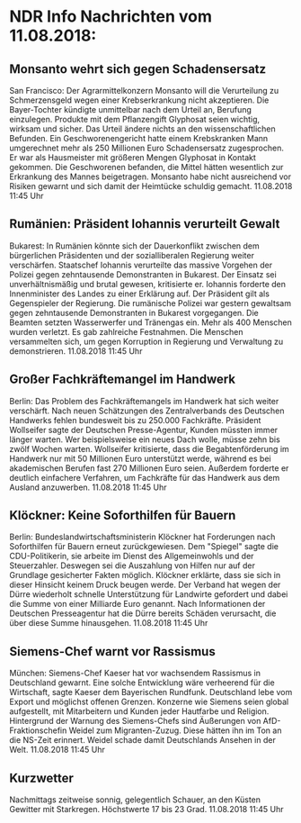 # NDR Info Nachrichten vom 11.08.2018:


## Monsanto wehrt sich gegen Schadensersatz
San Francisco: Der Agrarmittelkonzern Monsanto will die Verurteilung zu Schmerzensgeld wegen einer Krebserkrankung nicht akzeptieren. Die Bayer-Tochter kündigte unmittelbar nach dem Urteil an, Berufung einzulegen. Produkte mit dem Pflanzengift Glyphosat seien wichtig, wirksam und sicher. Das Urteil ändere nichts an den wissenschaftlichen Befunden. Ein Geschworenengericht hatte einem Krebskranken Mann umgerechnet mehr als 250 Millionen Euro Schadensersatz zugesprochen. Er war als Hausmeister mit größeren Mengen Glyphosat in Kontakt gekommen. Die Geschworenen befanden, die Mittel hätten wesentlich zur Erkrankung des Mannes beigetragen. Monsanto habe nicht ausreichend vor Risiken gewarnt und sich damit der Heimtücke schuldig gemacht. 11.08.2018 11:45 Uhr 

## Rumänien: Präsident Iohannis verurteilt Gewalt
Bukarest: In Rumänien könnte sich der Dauerkonflikt zwischen dem bürgerlichen Präsidenten und der sozialliberalen Regierung weiter verschärfen. Staatschef Iohannis verurteilte das massive Vorgehen der Polizei gegen zehntausende Demonstranten in Bukarest. Der Einsatz sei unverhältnismäßig und brutal gewesen, kritisierte er. Iohannis forderte den Innenminister des Landes zu einer Erklärung auf. Der Präsident gilt als Gegenspieler der Regierung. Die rumänische Polizei war gestern gewaltsam gegen zehntausende Demonstranten in Bukarest vorgegangen. Die Beamten setzten Wasserwerfer und Tränengas ein. Mehr als 400 Menschen wurden verletzt. Es gab zahlreiche Festnahmen. Die Menschen versammelten sich, um gegen Korruption in Regierung und Verwaltung zu demonstrieren. 11.08.2018 11:45 Uhr 

## Großer Fachkräftemangel im Handwerk
Berlin: Das Problem des Fachkräftemangels im Handwerk hat sich weiter verschärft. Nach neuen Schätzungen des Zentralverbands des Deutschen Handwerks fehlen bundesweit bis zu 250.000 Fachkräfte. Präsident Wollseifer sagte der Deutschen Presse-Agentur, Kunden müssten immer länger warten. Wer beispielsweise ein neues Dach wolle, müsse zehn bis zwölf Wochen warten. Wollseifer kritisierte, dass die Begabtenförderung im Handwerk nur mit 50 Millionen Euro unterstützt werde, während es bei akademischen Berufen fast 270 Millionen Euro seien. Außerdem forderte er deutlich einfachere Verfahren, um Fachkräfte für das Handwerk aus dem Ausland anzuwerben. 11.08.2018 11:45 Uhr 

## Klöckner: Keine Soforthilfen für Bauern
Berlin: Bundeslandwirtschaftsministerin Klöckner hat Forderungen nach Soforthilfen für Bauern erneut zurückgewiesen. Dem "Spiegel" sagte die CDU-Politikerin, sie arbeite im Dienst des Allgemeinwohls und der Steuerzahler. Deswegen sei die Auszahlung von Hilfen nur auf der Grundlage gesicherter Fakten möglich. Klöckner erklärte, dass sie sich in dieser Hinsicht keinem Druck beugen werde. Der Verband hat wegen der Dürre wiederholt schnelle Unterstützung für Landwirte gefordert und dabei die Summe von einer Milliarde Euro genannt. Nach Informationen der Deutschen Presseagentur hat die Dürre bereits Schäden verursacht, die über diese Summe hinausgehen. 11.08.2018 11:45 Uhr 

## Siemens-Chef warnt vor Rassismus
München:     Siemens-Chef Kaeser hat vor wachsendem Rassismus in Deutschland gewarnt. Eine solche Entwicklung wäre verheerend für die Wirtschaft, sagte Kaeser dem Bayerischen Rundfunk. Deutschland lebe vom Export und möglichst offenen Grenzen. Konzerne wie Siemens seien global aufgestellt, mit Mitarbeitern und Kunden jeder Hautfarbe und Religion. Hintergrund der Warnung des Siemens-Chefs sind Äußerungen von AfD-Fraktionschefin Weidel zum Migranten-Zuzug. Diese hätten ihn im Ton an die NS-Zeit erinnert. Weidel schade damit Deutschlands Ansehen in der Welt. 11.08.2018 11:45 Uhr 

## Kurzwetter
Nachmittags zeitweise sonnig, gelegentlich Schauer, an den Küsten Gewitter mit Starkregen. Höchstwerte 17 bis 23 Grad. 11.08.2018 11:45 Uhr 
